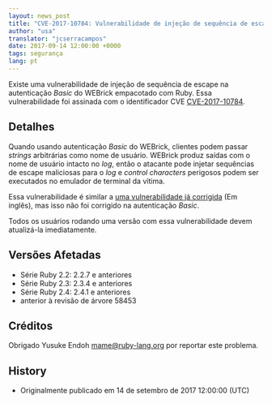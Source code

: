 ```yaml
---
layout: news_post
title: "CVE-2017-10784: Vulnerabilidade de injeção de sequência de escape na autenticação Basic de WEBrick"
author: "usa"
translator: "jcserracampos"
date: 2017-09-14 12:00:00 +0000
tags: segurança
lang: pt
---
```


Existe uma vulnerabilidade de injeção de sequência de escape na autenticação _Basic_ do WEBrick empacotado com Ruby.
Essa vulnerabilidade foi assinada com o identificador CVE [CVE-2017-10784](http://cve.mitre.org/cgi-bin/cvename.cgi?name=CVE-2017-10784).

## Detalhes

Quando usando autenticação _Basic_ do WEBrick, clientes podem passar _strings_ arbitrárias como nome de usuário.
WEBrick produz saídas com o nome de usuário intacto no _log_, então o atacante pode injetar sequências de escape maliciosas para o _log_ e _control characters_ perigosos podem ser executados no emulador de terminal da vítima.

Essa vulnerabilidade é similar a [uma vulnerabilidade já corrigida](/en/news/2010/01/10/webrick-escape-sequence-injection/) (Em inglês), mas isso não foi corrigido na autenticação _Basic_.

Todos os usuários rodando uma versão com essa vulnerabilidade devem atualizá-la imediatamente.

## Versões Afetadas

* Série Ruby 2.2: 2.2.7 e anteriores
* Série Ruby 2.3: 2.3.4 e anteriores
* Série Ruby 2.4: 2.4.1 e anteriores
* anterior à revisão de árvore 58453

## Créditos

Obrigado Yusuke Endoh <mame@ruby-lang.org> por reportar este problema.

## History

* Originalmente publicado em 14 de setembro de 2017 12:00:00 (UTC)
